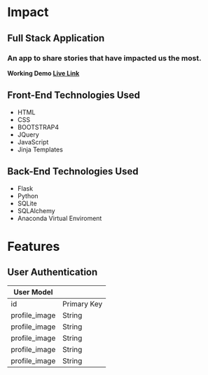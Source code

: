 # **Impact**

## Full Stack Application

### An app to share stories that have impacted us the most.

**Working Demo [Live Link](http://impact-v2.herokuapp.com/)**

## Front-End Technologies Used

- HTML
- CSS
- BOOTSTRAP4
- JQuery
- JavaScript
- Jinja Templates

## Back-End Technologies Used

- Flask
- Python
- SQLite
- SQLAlchemy
- Anaconda Virtual Enviroment

# Features

## **User Authentication**

| User Model    |             |
| ------------- | ----------- |
| id            | Primary Key |
| profile_image | String      |
| profile_image | String      |
| profile_image | String      |
| profile_image | String      |
| profile_image | String      |

